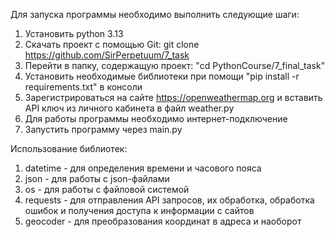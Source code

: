 Для запуска программы необходимо выполнить следующие шаги:
1) Установить python 3.13
2) Скачать проект с помощью Git: git clone https://github.com/SirPerpetuum/7_task
3) Перейти в папку, содержащую проект: "cd PythonCourse/7_final_task"
4) Установить необходимые библиотеки при помощи "pip install -r requirements.txt" в консоли
4) Зарегистрироваться на сайте https://openweathermap.org и вставить API ключ из личного кабинета в файл weather.py 
5) Для работы программы необходимо интернет-подключение
6) Запустить программу через main.py


Использование библиотек:
1) datetime - для определения времени и часового пояса
2) json - для работы с json-файлами
3) os - для работы с файловой системой
4) requests - для отправления API запросов, их обработка, обработка ошибок и получения доступа к информации с сайтов
5) geocoder - для преобразования координат в адреса и наоборот
